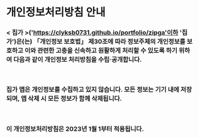 # 개인정보처리방침 안내
### < 집가 >('https://clyksb0731.github.io/portfolio/zipga'이하 '집가')은(는) 「개인정보 보호법」 제30조에 따라 정보주체의 개인정보를 보호하고 이와 관련한 고충을 신속하고 원활하게 처리할 수 있도록 하기 위하여 다음과 같이 개인정보 처리방침을 수립·공개합니다.  
<br/>

### 집가 앱은 개인정보를 수집하고 있지 않습니다. 모든 정보는 기기 내에 저장되며, 앱 삭제 시 모든 정보가 함께 삭제됩니다.  
<br/>

### 이 개인정보처리방침은 2023년 1월 1부터 적용됩니다.